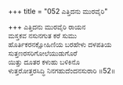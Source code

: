 +++
title = "052 ಎತ್ತಿದನು ಮುರವೈರಿ"

+++
ಎತ್ತಿದನು ಮುರವೈರಿ ರಾಯನ  
ಮಸ್ತಕವ ನಸುನಗುತ ಕರೆ ಸುಮು  
ಹೊರ್ತಿಕರನಕ್ಷೋಹಿಣಿಯ ಬರಹೇಳು ದಳಪತಿಯ  
ಸುತ್ತಣರಸರಿಗೋಲೆಯುಡುಗೊರೆ  
ಯಿತ್ತು ದೂತರ ಕಳುಹು ಬಳಿಕಿನೊ  
ಳುತ್ತರೋತ್ತರಸಿದ್ಧಿ ನಿನಗಹುದೆಂದನಸುರಾರಿ     ॥52॥